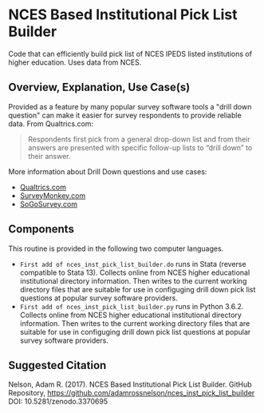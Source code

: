 # NCES Based Institutional Pick List Builder

Code that can efficiently build pick list of NCES IPEDS listed institutions of higher education. Uses data from NCES.

## Overview, Explanation, Use Case(s)

Provided as a feature by many popular survey software tools a "drill down question" can make it easier for survey respondents to provide reliable data. From Qualtrics.com:

> Respondents first pick from a general drop-down list and from their answers are presented with specific follow-up lists to “drill down” to their answer.

More information about Drill Down questions and use cases:

* [Qualtrics.com](https://www.qualtrics.com/support/survey-platform/survey-module/editing-questions/question-types-guide/specialty-questions/drill-down/)
* [SurveyMonkey.com](https://help.smapply.io/hc/en-us/articles/115001421974-Drill-Down-Question)
* [SoGoSurvey.com](https://www.sogosurvey.com/help/advance-survey-question-types/)

## Components

This routine is provided in the following two computer languages.

* `First add of nces_inst_pick_list_builder.do` runs in Stata (reverse compatible to Stata 13). Collects online from NCES higher educational institutional directory information. Then writes to the current working directory files that are suitable for use in configuging drill down pick list questions at popular survey software providers.
* `First add of nces_inst_pick_list_builder.py` runs in Python 3.6.2. Collects online from NCES higher educational institutional directory information. Then writes to the current working directory files that are suitable for use in configuging drill down pick list questions at popular survey software providers.

## Suggested Citation

Nelson, Adam R. (2017). NCES Based Institutional Pick List Builder. GitHub Repository, https://github.com/adamrossnelson/nces_inst_pick_list_builder DOI: 10.5281/zenodo.3370695
